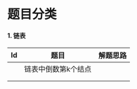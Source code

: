 # 题目分类

#### 1. 链表

| Id   | 题目                | 解题思路 |
| ---- | ------------------- | -------- |
|      | 链表中倒数第k个结点 |          |
|      |                     |          |
|      |                     |          |

